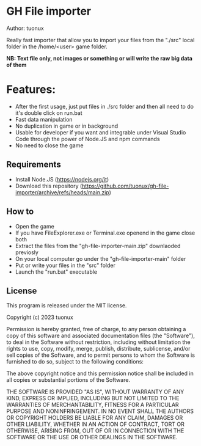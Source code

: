 # GH File importer

Author: tuonux

Really fast importer that allow you to import your files from the "./src" local folder in the /home/\<user\> game folder.

**NB: Text file only, not images or something or will write the raw big data of them**

# Features:

- After the first usage, just put files in ./src folder and then all need to do it's double click on run.bat
- Fast data manipulation
- No duplication in game or in background
- Usable for developer if you want and integrable under Visual Studio Code through the power of Node.JS and npm commands
- No need to close the game

## Requirements

- Install Node.JS (https://nodejs.org/it)
- Download this repository (https://github.com/tuonux/gh-file-importer/archive/refs/heads/main.zip)

## How to

- Open the game
- If you have FileExplorer.exe or Terminal.exe openend in the game close both
- Extract the files from the "gh-file-importer-main.zip" downlaoded previosly
- On your local computer go under the "gh-file-importer-main" folder
- Put or write your files in the "src" folder
- Launch the "run.bat" executable

## License

This program is released under the MIT license.

Copyright (c) 2023 tuonux

Permission is hereby granted, free of charge, to any person
obtaining a copy of this software and associated documentation
files (the "Software"), to deal in the Software without
restriction, including without limitation the rights to use,
copy, modify, merge, publish, distribute, sublicense, and/or sell
copies of the Software, and to permit persons to whom the
Software is furnished to do so, subject to the following
conditions:

The above copyright notice and this permission notice shall be
included in all copies or substantial portions of the Software.

THE SOFTWARE IS PROVIDED "AS IS", WITHOUT WARRANTY OF ANY KIND,
EXPRESS OR IMPLIED, INCLUDING BUT NOT LIMITED TO THE WARRANTIES
OF MERCHANTABILITY, FITNESS FOR A PARTICULAR PURPOSE AND
NONINFRINGEMENT. IN NO EVENT SHALL THE AUTHORS OR COPYRIGHT
HOLDERS BE LIABLE FOR ANY CLAIM, DAMAGES OR OTHER LIABILITY,
WHETHER IN AN ACTION OF CONTRACT, TORT OR OTHERWISE, ARISING
FROM, OUT OF OR IN CONNECTION WITH THE SOFTWARE OR THE USE OR
OTHER DEALINGS IN THE SOFTWARE.
